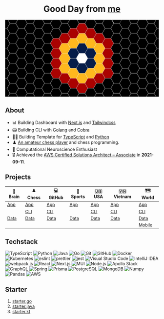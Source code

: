 <div align="center">
    <h1>Good Day from <a href="https://hieudoanm.github.io">me</a></h1>
</div>

<img src="./images/cover.jpg" alt="Cover" style="max-width: 100%" />

## About

- 📊 Building Dashboard with [Next.js](https://nextjs.org/) and [Tailwindcss](https://tailwindcss.com)
- 📟 Building CLI with [Golang](https://go.dev/) and [Cobra](https://cobra.dev/)
- 👨‍💻 Building Template for [TypeScript][organisation-typescript] and [Python][organisation-python]
- ♟️ [An amateur chess player](https://www.chess.com/member/thedarkknighttrilogy) and chess programming.
- 🧠 Computational Neuroscience Enthusiast
- 🎖️ Achieved the [AWS Certified Solutions Architect – Associate](https://www.credly.com/badges/a427ccdc-fc44-4874-a422-21d772e0e4b3?source=linked_in_profile) in **2021-09-11**.

## Projects

| 🧠 Brain           | ♟️ Chess           | 💻 GitHub           | 🏅 Sports           | 🇺🇸 USA           | 🇻🇳 Vietnam           | 🗺️ World               |
| ------------------ | ------------------ | ------------------- | ------------------- | ---------------- | -------------------- | ---------------------- |
| [App][app-brain]   | [App][app-chess]   | [App][app-github]   | [App][app-sports]   | [App][app-usa]   | [App][app-vietnam]   | [App][app-world]       |
|                    | [CLI][cli-chess]   | [CLI][cli-github]   |                     | [CLI][cli-usa]   | [CLI][cli-vietnam]   | [CLI][cli-world]       |
| [Data][data-brain] | [Data][data-chess] | [Data][data-github] | [Data][data-sports] | [Data][data-usa] | [Data][data-vietnam] | [Data][data-world]     |
|                    |                    |                     |                     |                  |                      | [Mobile][mobile-world] |

## Techstack

<p>
    <img src="https://raw.githubusercontent.com/get-icon/geticon/master/icons/typescript-icon.svg" alt="TypeScript" width="32px" height="32px" />
    <img src="https://raw.githubusercontent.com/get-icon/geticon/master/icons/python.svg" alt="Python" width="32px" height="32px" />
    <img src="https://raw.githubusercontent.com/get-icon/geticon/master/icons/java.svg" alt="Java" width="32px" height="32px" />
    <img src="https://raw.githubusercontent.com/get-icon/geticon/master/icons/go.svg" alt="Go" width="32px" height="32px" />
    <img src="https://raw.githubusercontent.com/get-icon/geticon/master/icons/git-icon.svg" alt="Git" width="32px" height="32px" />
    <img src="https://raw.githubusercontent.com/get-icon/geticon/master/icons/github-icon.svg" alt="GitHub" width="32px" height="32px" />
    <img src="https://raw.githubusercontent.com/get-icon/geticon/master/icons/docker-icon.svg" alt="Docker" width="32px" height="32px" />
    <img src="https://raw.githubusercontent.com/get-icon/geticon/master/icons/kubernetes.svg" alt="Kubernetes" width="32px" height="32px" />
    <img src="https://raw.githubusercontent.com/get-icon/geticon/master/icons/eslint.svg" alt="eslint" width="32px" height="32px" />
    <img src="https://raw.githubusercontent.com/get-icon/geticon/master/icons/prettier.svg" alt="prettier" width="32px" height="32px" />
    <img src="https://raw.githubusercontent.com/get-icon/geticon/master/icons/jest.svg" alt="jest" width="32px" height="32px" />
    <img src="https://raw.githubusercontent.com/get-icon/geticon/master/icons/visual-studio-code.svg" alt="Visual Studio Code" width="32px" height="32px" />
    <img src="https://raw.githubusercontent.com/get-icon/geticon/master/icons/intellij-idea.svg" alt="IntelliJ IDEA" width="32px" height="32px" />
    <img src="https://raw.githubusercontent.com/get-icon/geticon/master/icons/webpack.svg" alt="webpack.js" width="32px" height="32px" />
    <img src="https://raw.githubusercontent.com/get-icon/geticon/master/icons/react.svg" alt="React" width="32px" height="32px" />
    <img src="https://raw.githubusercontent.com/get-icon/geticon/master/icons/nextjs-icon.svg" alt="Next.js" width="32px" height="32px" />
    <img src="https://raw.githubusercontent.com/get-icon/geticon/master/icons/material-ui.svg" alt="MUI" width="32px" height="32px" />
    <img src="https://raw.githubusercontent.com/get-icon/geticon/master/icons/nodejs-icon.svg" alt="Node.js" width="32px" height="32px" />
    <img src="https://raw.githubusercontent.com/get-icon/geticon/master/icons/apollostack.svg" alt="Apollo Stack" width="32px" height="32px" />
    <img src="https://raw.githubusercontent.com/get-icon/geticon/master/icons/graphql.svg" alt="GraphQL" width="32px" height="32px" />
    <img src="https://raw.githubusercontent.com/get-icon/geticon/master/icons/spring.svg" alt="Spring" width="32px" height="32px" />
    <img src="https://raw.githubusercontent.com/get-icon/geticon/master/icons/prisma.svg" alt="Prisma" width="32px" height="32px" />
    <img src="https://raw.githubusercontent.com/get-icon/geticon/master/icons/postgresql.svg" alt="PostgreSQL" width="32px" height="32px" />
    <img src="https://raw.githubusercontent.com/get-icon/geticon/master/icons/mongodb-icon.svg" alt="MongoDB" width="32px" height="32px" />
    <img src="https://raw.githubusercontent.com/get-icon/geticon/master/icons/numpy-icon.svg" alt="Numpy" width="32px" height="32px" />
    <img src="https://raw.githubusercontent.com/get-icon/geticon/master/icons/pandas-icon.svg" alt="Pandas" width="32px" height="32px" />
    <img src="https://raw.githubusercontent.com/get-icon/geticon/master/icons/aws.svg" alt="AWS" width="32px" height="32px" />
</p>

## Starter

1. [starter.go](https://github.com/hieudoanm/starter.go)
2. [starter.java](https://github.com/hieudoanm/starter.java)
3. [starter.kt](https://github.com/hieudoanm/starter.kt)

[app-brain]: https://github.com/hieudoanm/app.brain
[app-chess]: https://github.com/hieudoanm/app.chess
[app-github]: https://github.com/hieudoanm/app.github
[app-sports]: https://github.com/hieudoanm/app.sports
[app-usa]: https://github.com/hieudoanm/app.usa
[app-vietnam]: https://github.com/hieudoanm/app.vietnam
[app-world]: https://github.com/hieudoanm/app.world
[cli-chess]: https://github.com/hieudoanm/cli.chess
[cli-github]: https://github.com/hieudoanm/cli.github
[cli-usa]: https://github.com/hieudoanm/cli.usa
[cli-vietnam]: https://github.com/hieudoanm/cli.vietnam
[cli-world]: https://github.com/hieudoanm/cli.world
[data-brain]: https://github.com/hieudoanm/data.brain
[data-chess]: https://github.com/hieudoanm/data.chess
[data-github]: https://github.com/hieudoanm/data.github
[data-sports]: https://github.com/hieudoanm/data.sports
[data-usa]: https://github.com/hieudoanm/data.usa
[data-vietnam]: https://github.com/hieudoanm/data.vietnam
[data-world]: https://github.com/hieudoanm/data.world
[mobile-world]: https://github.com/hieudoanm/mobile.world
[organisation-python]: https://github.com/houseofpython3
[organisation-typescript]: https://github.com/houseoftypescript
